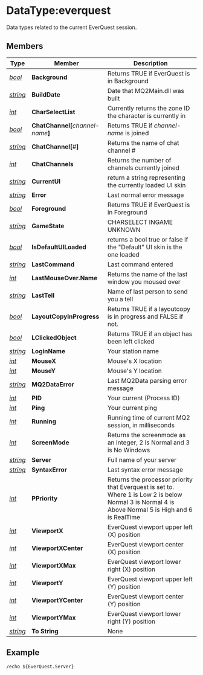 # DataType:everquest

Data types related to the current EverQuest session.

## Members

| **Type**                         | **Member**                           | **Description**                                                                                                                                     |
| -------------------------------- | ------------------------------------ | --------------------------------------------------------------------------------------------------------------------------------------------------- |
| [_bool_](datatype-bool.md)       | **Background**                       | Returns TRUE if EverQuest is in Background                                                                                                          |
| [_string_](datatype-string.md) | **BuildDate**                        | Date that MQ2Main.dll was built                                                                                                                     |
| [_int_](datatype-int.md)         | **CharSelectList**                   | Currently returns the zone ID the character is currently in                                                                                         |
| [_bool_](datatype-bool.md)       | **ChatChannel\[**_channel-name_**]** | Returns TRUE if _channel-name_ is joined                                                                                                            |
| [_string_](datatype-string.md) | **ChatChannel\[**#**]**              | Returns the name of chat channel #                                                                                                                  |
| [_int_](datatype-int.md)         | **ChatChannels**                     | Returns the number of channels currently joined                                                                                                     |
| [_string_](datatype-string.md) | **CurrentUI**                        | return a string representing the currently loaded UI skin                                                                                           |
| [_string_](datatype-string.md) | **Error**                            | Last normal error message                                                                                                                           |
| [_bool_](datatype-bool.md)       | **Foreground**                       | Returns TRUE if EverQuest is in Foreground                                                                                                          |
| [_string_](datatype-string.md) | **GameState**                        | CHARSELECT INGAME UNKNOWN                                                                                                                           |
| [_bool_](datatype-bool.md)       | **IsDefaultUILoaded**                | returns a bool true or false if the "Default" UI skin is the one loaded                                                                             |
| [_string_](datatype-string.md) | **LastCommand**                      | Last command entered                                                                                                                                |
| [_int_](datatype-int.md)         | **LastMouseOver.Name**               | Returns the name of the last window you moused over                                                                                                 |
| [_string_](datatype-string.md) | **LastTell**                         | Name of last person to send you a tell                                                                                                              |
| [_bool_](datatype-bool.md)       | **LayoutCopyInProgress**             | Returns TRUE if a layoutcopy is in progress and FALSE if not.                                                                                       |
| [_bool_](datatype-bool.md)       | **LClickedObject**                   | Returns TRUE if an object has been left clicked                                                                                                     |
| [_string_](datatype-string.md) | **LoginName**                        | Your station name                                                                                                                                   |
| [_int_](datatype-int.md)         | **MouseX**                           | Mouse's X location                                                                                                                                  |
| [_int_](datatype-int.md)         | **MouseY**                           | Mouse's Y location                                                                                                                                  |
| [_string_](datatype-string.md) | **MQ2DataError**                     | Last MQ2Data parsing error message                                                                                                                  |
| [_int_](datatype-int.md)         | **PID**                              | Your current (Process ID)                                                                                                                           |
| [_int_](datatype-int.md)         | **Ping**                             | Your current ping                                                                                                                                   |
| [_int_](datatype-int.md)         | **Running**                          | Running time of current MQ2 session, in milliseconds                                                                                                |
| [_int_](datatype-int.md)         | **ScreenMode**                       | Returns the screenmode as an integer, 2 is Normal and 3 is No Windows                                                                               |
| [_string_](datatype-string.md) | **Server**                           | Full name of your server                                                                                                                            |
| [_string_](datatype-string.md) | **SyntaxError**                      | Last syntax error message                                                                                                                           |
| [_int_](datatype-int.md)         | **PPriority**                        | Returns the processor priority that Everquest is set to. Where 1 is Low 2 is below Normal 3 is Normal 4 is Above Normal 5 is High and 6 is RealTime |
| [_int_](datatype-int.md)         | **ViewportX**                        | EverQuest viewport upper left (X) position                                                                                                          |
| [_int_](datatype-int.md)         | **ViewportXCenter**                  | EverQuest viewport center (X) position                                                                                                              |
| [_int_](datatype-int.md)         | **ViewportXMax**                     | EverQuest viewport lower right (X) position                                                                                                         |
| [_int_](datatype-int.md)         | **ViewportY**                        | EverQuest viewport upper left (Y) position                                                                                                          |
| [_int_](datatype-int.md)         | **ViewportYCenter**                  | EverQuest viewport center (Y) position                                                                                                              |
| [_int_](datatype-int.md)         | **ViewportYMax**                     | EverQuest viewport lower right (Y) position                                                                                                         |
| [_string_](datatype-string.md) | **To String**                        | None                                                                                                                                                |

## Example

`/echo ${EverQuest.Server}`
